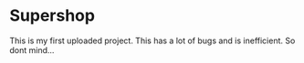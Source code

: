 # Supershop
This is my first uploaded project.
This has a lot of bugs and is inefficient.
So dont mind...
